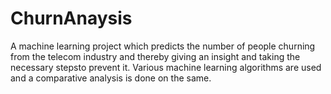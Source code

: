 # ChurnAnaysis
A machine learning project which predicts the number of people churning from the telecom industry and thereby giving an insight and taking the necessary stepsto prevent it. Various machine learning algorithms are used and a comparative
analysis is done on the same. 
